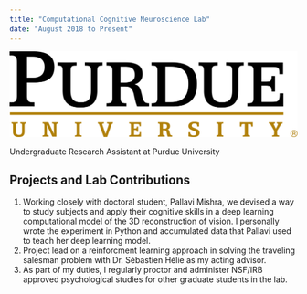 ```yaml
---
title: "Computational Cognitive Neuroscience Lab"
date: "August 2018 to Present"
---
```


![Purdue_Logo](./Purdue_logo.png)

Undergraduate Research Assistant at Purdue University

## Projects and Lab Contributions
1. Working closely with doctoral student, Pallavi Mishra, we devised a way to study subjects and apply their cognitive skills in a deep learning computational model of the 3D reconstruction of vision. I personally wrote the experiment in Python and accumulated data that Pallavi used to teach her deep learning model.
2. Project lead on a reinforcment learning approach in solving the traveling salesman problem with Dr. Sébastien Hélie as my acting advisor.
3. As part of my duties, I regularly proctor and administer NSF/IRB approved psychological studies for other graduate students in the lab. 
